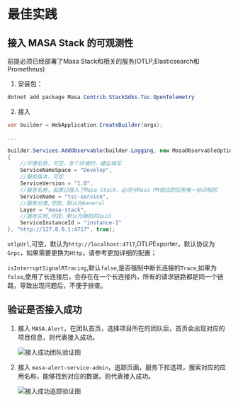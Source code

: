 # 最佳实践

## 接入 MASA Stack 的可观测性

前提必须已经部署了Masa Stack和相关的服务(OTLP,Elasticsearch和Prometheus)

1. 安装包：

```csharp
dotnet add package Masa.Contrib.StackSdks.Tsc.OpenTelemetry

```

2. 接入
```csharp
var builder = WebApplication.CreateBuilder(args);

...

builder.Services.AddObservable(builder.Logging, new MasaObservableOptions
{
    //环境名称，可空，多个环境时，建议填写
    ServiceNameSpace = "Develop",
    //服务版本，可空
    ServiceVersion = "1.0",
    //服务名称，如果已接入了Masa Stack，必须与Masa PM相应的应用唯一标识相同
    ServiceName = "tsc-service",
    //服务分类,可控，默认为General
    Layer = "masa-stack",
    //服务实例,可控，默认为随机的Guid
    ServiceInstanceId = "instance-1"
}, "http://127.0.0.1:4717", true);

 ```

 `otlpUrl`,可空，默认为`http://localhost:4717`,OTLPExporter，默认协议为`Grpc`，如果需要更换为`Http`，请参考更加详细的配置；

 `isInterruptSignalRTracing`,默认`false`,是否强制中断长连接的`Trace`,如果为`false`,使用了长连接后，会存在在一个长连接内，所有的请求链路都是同一个链路，导致出现问题后，不便于排查。

 ## 验证是否接入成功

 1. 接入 `MASA.Alert`，在团队首页，选择项目所在的团队后，首页会出现对应的项目信息，则代表接入成功。

    ![接入成功团队验证图](https://cdn.masastack.com/stack/doc/tsc/best-practices/team-succeed.png) 

2. 接入 `masa-alert-service-admin`，追踪页面，服务下拉选项，搜索对应的应用名称，能够找到对应的数据，则代表接入成功。
    
    ![接入成功追踪验证图](https://cdn.masastack.com/stack/doc/tsc/best-practices/trace-succeed.png)
